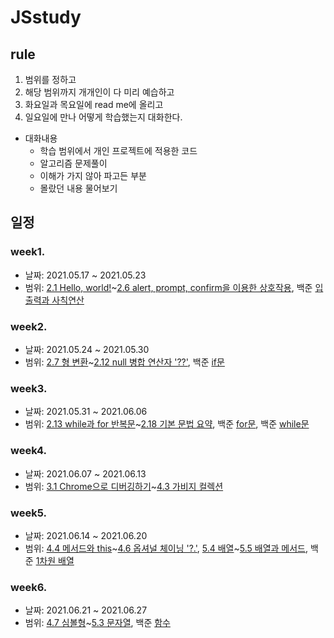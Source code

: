 # JSstudy

## rule
1. 범위를 정하고
2. 해당 범위까지 개개인이 다 미리 예습하고
3. 화요일과 목요일에 read me에 올리고
4. 일요일에 만나 어떻게 학습했는지 대화한다. <br/>
  - 대화내용
    - 학습 범위에서 개인 프로젝트에 적용한 코드
    - 알고리즘 문제풀이
    - 이해가 가지 않아 파고든 부분
    - 몰랐던 내용 물어보기

## 일정
### week1. 
* 날짜: 2021.05.17 ~ 2021.05.23 <br/>
* 범위: [2.1 Hello, world!](https://ko.javascript.info/hello-world)~[2.6 alert, prompt, confirm을 이용한 상호작용](https://ko.javascript.info/alert-prompt-confirm), 백준 [입출력과 사칙연산](https://www.acmicpc.net/step/1)

### week2. 
* 날짜: 2021.05.24 ~ 2021.05.30 <br/>
* 범위: [2.7 형 변환](https://ko.javascript.info/type-conversions)~[2.12 null 병합 연산자 '??'](https://ko.javascript.info/nullish-coalescing-operator), 백준 [if문](https://www.acmicpc.net/step/1)

### week3. 
* 날짜: 2021.05.31 ~ 2021.06.06 <br/>
* 범위: [2.13 while과 for 반복문](https://ko.javascript.info/while-for)~[2.18 기본 문법 요약](https://ko.javascript.info/javascript-specials), 백준 [for문](https://www.acmicpc.net/step/3), 백준 [while문](https://www.acmicpc.net/step/2)


### week4. 
* 날짜: 2021.06.07 ~ 2021.06.13 <br/>
* 범위: [3.1 Chrome으로 디버깅하기](https://ko.javascript.info/debugging-chrome)~[4.3 가비지 컬렉션](https://ko.javascript.info/garbage-collection)


### week5. 
* 날짜: 2021.06.14 ~ 2021.06.20 <br/>
* 범위: [4.4 메서드와 this](https://ko.javascript.info/object-methods)~[4.6 옵셔널 체이닝 '?.'](https://ko.javascript.info/optional-chaining), [5.4 배열](https://ko.javascript.info/optional-chaining)~[5.5 배열과 메서드](https://ko.javascript.info/optional-chaining), 백준 [1차원 배열](https://www.acmicpc.net/step/6)


### week6. 
* 날짜: 2021.06.21 ~ 2021.06.27 <br/>
* 범위: [4.7 심볼형](https://ko.javascript.info/object)~[5.3 문자열](https://ko.javascript.info/garbage-collection), 백준 [함수](https://www.acmicpc.net/step/5)

